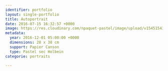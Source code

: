 ```yaml
---
identifier: portfolio
layout: single-portfolio
title: Autoportrait
date: 2016-07-15 16:32:57 +0000
image: https://res.cloudinary.com/npaquet-pastel/image/upload/v1545154381/Autoportrait-basse-pastel-28-X-38-cm-2016-2.jpg
metadata:
  year: 2016-12-01 05:00:00 +0000
  dimensions: 28 x 38 cm
  support: Papier Canson
  type: Pastel sec Holbein
categorie: portraits

---
```

